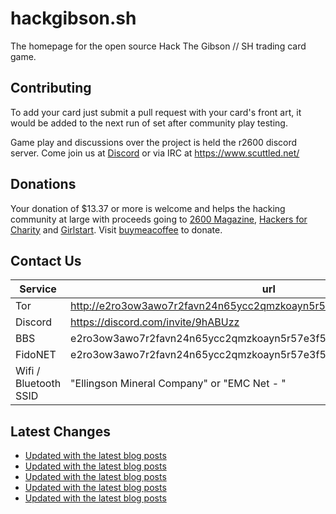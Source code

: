 # hackgibson.sh
The homepage for the open source Hack The Gibson // SH trading card game.


## Contributing

To add your card just submit a pull request with your card's front art, it would be added to the next run of set after community play testing.

Game play and discussions over the project is held the r2600 discord server. Come join us at [Discord](https://discord.com/invite/9hABUzz) or via IRC at https://www.scuttled.net/


## Donations

Your donation of $13.37 or more is welcome and helps the hacking community at large with proceeds going to [2600 Magazine](https://2600.com/), [Hackers for Charity](https://hackersforcharity.org) and [Girlstart](https://girlstart.org).  Visit [buymeacoffee](https://www.buymeacoffee.com/hackgibson.sh) to donate.


## Contact Us

Service | url
-|-
Tor | http://e2ro3ow3awo7r2favn24n65ycc2qmzkoayn5r57e3f56nvjwdcgg32ad.onion
Discord | https://discord.com/invite/9hABUzz
BBS | e2ro3ow3awo7r2favn24n65ycc2qmzkoayn5r57e3f56nvjwdcgg32ad.onion:23
FidoNET | e2ro3ow3awo7r2favn24n65ycc2qmzkoayn5r57e3f56nvjwdcgg32ad.onion:24554
Wifi / Bluetooth SSID | "Ellingson Mineral Company" or "EMC Net - <fidonet address>"

## Latest Changes
<!-- BLOG-POST-LIST:START -->
- [Updated with the latest blog posts](https://github.com/DFW2600/hackgibson.sh/commit/61f2168a2bc582e96cf80652bdf63698ba523ad1)
- [Updated with the latest blog posts](https://github.com/DFW2600/hackgibson.sh/commit/cd60e58783b29dde2967d2f3c52ba04f7b60fd40)
- [Updated with the latest blog posts](https://github.com/DFW2600/hackgibson.sh/commit/6ca4b8675adedd08c9f4ae031953ca57649109c0)
- [Updated with the latest blog posts](https://github.com/DFW2600/hackgibson.sh/commit/593f41e4f060aa2b58bb4ba375060e5a2d2e636c)
- [Updated with the latest blog posts](https://github.com/DFW2600/hackgibson.sh/commit/e0f57f8ef6d419b99a5ed1aef41cdb1cceb2ace0)
<!-- BLOG-POST-LIST:END -->
